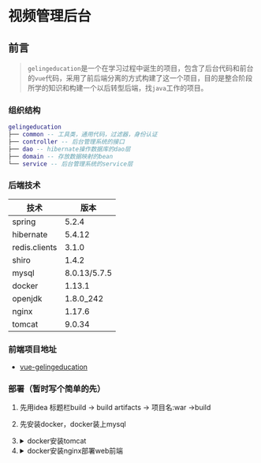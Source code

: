 # 视频管理后台

## 前言

> `gelingeducation`是一个在学习过程中诞生的项目，包含了后台代码和前台的`vue`代码，采用了前后端分离的方式构建了这一个项目，目的是整合阶段所学的知识和构建一个以后转型后端，找`java`工作的项目。

### 组织结构

``` lua
gelingeducation
├── common -- 工具类，通用代码，过滤器，身份认证
├── controller -- 后台管理系统的接口
├── dao -- hibernate操作数据库的dao层
├── domain -- 存放数据映射的bean
└── service -- 后台管理系统的service层
```

### 后端技术

| 技术          | 版本         |
| ------------- | ------------ |
| spring        | 5.2.4        |
| hibernate     | 5.4.12       |
| redis.clients | 3.1.0        |
| shiro         | 1.4.2        |
| mysql         | 8.0.13/5.7.5 |
| docker        | 1.13.1       |
| openjdk       | 1.8.0_242    |
| nginx         | 1.17.6       |
| tomcat        | 9.0.34       |

### 前端项目地址

- [vue-gelingeducation](https://github.com/987625922/Vue-Gelingeducation/tree/master)

### 部署（暂时写个简单的先）

1. 先用idea 标题栏build -> build artifacts -> 项目名:war ->build

2. 先安装docker，docker装上mysql

3. <details>
   <summary>docker安装tomcat</summary>
   <pre><code>
   <p>1. docker pull tomcat</p>
   <p>拉取tomcat镜像</p>
   <p>2.docker run -it -d -p 6789:8080 tomcat</p>
   <p>把容器的8080映射到服务器的6789端口</p>
   <p>或者docker run -it -d -p 8889:8080 -v /usr/local/software/gelingeducation:/usr/local/tomcat/webapps/  --privileged=true tomcat</p>
   <p>顺便把文件也映射了，这样就可以通过idea直接更新项目,节省上传的步骤</p>
   <p>3. docker exec -it 8e08b2d49b85 /bin/bash<p>
   <p>进入容器，8e08b2d49b85 为容器的id</p>
   <p>4.cd /usr/local/tomcat/conf </p>
   <p>进入目录</p>
   <p>vim /conf/server.xml</p>
   <p>打开server.xml文件</p>
   <p>5.在server.xml 的 Host节点下新增Context 节点配置 保存并退出</p>
   <p><Context docBase="gelingeducation" path="/" reloadable="false" /></p>
   <p>path:指定访问该Web应用的URL入口。
   docBase:指定Web应用的文件路径，可以给定绝对路径，也可以给定相对于的appBase属性的相对路径，如果Web应用采用开放目录结构，则指定Web应用的根    目录，如果Web应用是个war文件，则指定war文件的路径。
   reloadable:如果这个属性设为true，tomcat服务器在运行状态下会监视在WEB-INF/classes和WEB-INF/lib目录下class文件的改动，如果监测到有class文     件被更新的，服务器会自动重新加载Web应用。</p>
   <p>6.把打包出来的war文件上传到服务器，再通过</p>
   <p>docker cp /opt/gelingeducation 8e08b2d49b85 :/usr/local/tomcat/webapps/ </p>
   <p>复制到容器</p>
   <p>7.docker restart 8e08b2d49b85</p>
   <p>重新启动tomcat</p>
   </code></pre>
   </details>

4. <details>
   <summary>docker安装nginx部署web前端</summary>
   <pre><code>
   <p> </p>   
   <p> 1.docker pull nginx</p>
   <p> 拉取nginx镜像</p>
   <p> 2.docker run -d --name gelingeducationnginx -p 7789:80 nginx</p>
   <p>运行run镜像，并把80端口映射到服务器的7789端口 </p>  
   <p>在浏览器输入ip:7789查看nginx服务器是否运行成功</p>
   <p>3.把打包好的vue前端代码（具体打包流程看前端github的remark）复制到容器的/usr/share/nginx/html下,注意是把打包出来的dist下所有文件复制到     html下</p>   
   <p>4.docker restart 容器id</p>
   <p>重启容器</p>
   <p>5.重新在浏览器输入ip:7789查看是否部署成功</p>
   <p>6. 如果发现前端所有的请求都是403</p> 
   <p>编辑容器的/etc/nginx/nginx.conf,把里面的user nginx;改成user root;</p>
   </code></pre>
   </details>


